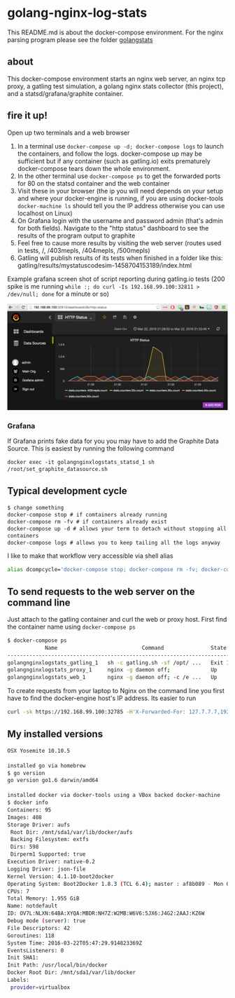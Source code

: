 # golang-nginx-log-stats

This README.md is about the docker-compose environment. For the nginx parsing program please see the folder [golangstats](golangstats)

## about

This docker-compose environment starts an nginx web server, an nginx tcp proxy,
a gatling test simulation, a golang nginx stats collector (this project), and
a statsd/grafana/graphite container.

## fire it up!

Open up two terminals and a web browser

1. In a terminal use `docker-compose up -d; docker-compose logs` to launch the containers,
and follow the logs. docker-compose up may be sufficient but if any container (such as gatling.io) exits prematurely
docker-compose tears down the whole environment.
1. In the other terminal use `docker-compose ps` to get the forwarded ports for 80 on the statsd container and the web container
1. Visit these in your browser (the ip you will need depends on your setup and where your docker-engine is running, if you are using docker-tools `docker-machine ls` should tell you the IP address otherwise you can use localhost on Linux)
1. On Grafana login with the username and password admin (that's admin for both fields). Navigate to the "http status" dashboard to see the results of the program output to graphite
1. Feel free to cause more results by visiting the web server (routes used in tests, /, /403mepls, /404mepls, /500mepls)
1. Gatling will publish results of its tests when finished in a folder like this: gatling/results/mystatuscodesim-1458704153189/index.html


Example grafana screen shot of script reporting during gatling.io tests (200 spike is me running `while :; do curl -Is 192.168.99.100:32811 > /dev/null; done` for a minute or so)

![grafana screenshot](img/grafana.png?raw=true "Grafana In Action")

### Grafana

If Grafana prints fake data for you you may have to add the Graphite Data Source. This is easiest by running the following command

```
docker exec -it golangnginxlogstats_statsd_1 sh /root/set_graphite_datasource.sh
```

## Typical development cycle

```
$ change something
docker-compose stop # if comtainers already running
docker-compose rm -fv # if containers already exist
docker-compose up -d # allows your term to detach without stopping all containers
docker-compose logs # allows you to keep tailing all the logs anyway
```

I like to make that workflow very accessible via shell alias

```bash
alias dcompcycle='docker-compose stop; docker-compose rm -fv; docker-compose up -d; docker-compose logs'
```

## To send requests to the web server on the command line

Just attach to the gatling container and curl the web or proxy host. First find the container name using `docker-compose ps`


```bash
$ docker-compose ps
            Name                           Command               State                        Ports                     
-----------------------------------------------------------------------------------------------------------------------
golangnginxlogstats_gatling_1   sh -c gatling.sh -sf /opt/ ...   Exit 1                                                 
golangnginxlogstats_proxy_1     nginx -g daemon off;             Up       443/tcp, 0.0.0.0:32785->80/tcp                
golangnginxlogstats_web_1       nginx -g daemon off; -c /e ...   Up       0.0.0.0:32783->443/tcp, 0.0.0.0:32784->80/tcp 
```

To create requests from your laptop to Nginx on the command line you first have to find the docker-engine host's IP address.
Its easier to run 

```bash
curl -sk https://192.168.99.100:32785 -H'X-Forwarded-For: 127.7.7.7,192.168.91.121'
```

## My installed versions

```bash
OSX Yosemite 10.10.5

installed go via homebrew
$ go version
go version go1.6 darwin/amd64

installed docker via docker-tools using a VBox backed docker-machine
$ docker info
Containers: 95
Images: 408
Storage Driver: aufs
 Root Dir: /mnt/sda1/var/lib/docker/aufs
 Backing Filesystem: extfs
 Dirs: 598
 Dirperm1 Supported: true
Execution Driver: native-0.2
Logging Driver: json-file
Kernel Version: 4.1.10-boot2docker
Operating System: Boot2Docker 1.8.3 (TCL 6.4); master : af8b089 - Mon Oct 12 18:56:54 UTC 2015
CPUs: 7
Total Memory: 1.955 GiB
Name: notdefault
ID: OV7L:NLXN:64BA:XYQA:MBDR:NH7Z:W2MB:W6V6:5JX6:J4G2:2AAJ:KZ6W
Debug mode (server): true
File Descriptors: 42
Goroutines: 118
System Time: 2016-03-22T05:47:29.914823369Z
EventsListeners: 0
Init SHA1: 
Init Path: /usr/local/bin/docker
Docker Root Dir: /mnt/sda1/var/lib/docker
Labels:
 provider=virtualbox
```
